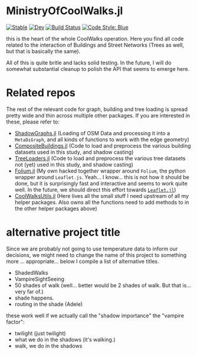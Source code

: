 # MinistryOfCoolWalks.jl

[![Stable](https://img.shields.io/badge/docs-stable-blue.svg)](https://SuperGrobi.github.io/MinistryOfCoolWalks.jl/stable/)
[![Dev](https://img.shields.io/badge/docs-dev-blue.svg)](https://SuperGrobi.github.io/MinistryOfCoolWalks.jl/dev/)
[![Build Status](https://github.com/SuperGrobi/MinistryOfCoolWalks.jl/actions/workflows/CI.yml/badge.svg?branch=main)](https://github.com/SuperGrobi/MinistryOfCoolWalks.jl/actions/workflows/CI.yml?query=branch%3Amain)
[![Code Style: Blue](https://img.shields.io/badge/code%20style-blue-4495d1.svg)](https://github.com/invenia/BlueStyle)

this is the heart of the whole CoolWalks operation. Here you find all code related to the interaction of Buildings and Street Networks (Trees as well, but that is basically the same).

All of this is quite britle and lacks solid testing. In the future, I will do somewhat substantial cleanup to polish the API that seems to emerge here.

# Related repos
The rest of the relevant code for graph, building and tree loading is spread pretty wide and thin across multiple other packages. If you are interested in these, please refer to:
- [ShadowGraphs.jl](https://github.com/SuperGrobi/ShadowGraphs.jl) (Loading of OSM Data and processing it into a `MetaDiGraph`, and all kinds of functions to work with the edge geometry)
- [CompositeBuildings.jl](https://github.com/SuperGrobi/CompositeBuildings.jl) (Code to load and preprocess the various building datasets used in this study, and shadow casting)
- [TreeLoaders.jl](https://github.com/SuperGrobi/TreeLoaders.jl) (Code to load and preprocess the various tree datasets not (yet) used in this study, and shadow casting)
- [Folium.jl](https://github.com/SuperGrobi/Folium.jl) (My own hacked together wrapper around `Folium`, the python wrapper around `Leaflet.js`. Yeah... I know... this is not how it should be done, but it is surprisingly fast and interactive and seems to work quite well. In the future, we should direct this effort towards [`Leaflet.jl`](https://github.com/JuliaGeo/Leaflet.jl))
- [CoolWalksUtils.jl](https://github.com/SuperGrobi/CoolWalksUtils.jl) (Here lives all the small stuff I need upstream of all my helper packages. Also owns all the functions need to add methods to in the other helper packages above)

# alternative project title
Since we are probably not going to use temperature data to inform our decisions, we might need to change the name of this project to something more ... appropriate... below I compile a list of alternative titles.

- ShadedWalks
- VampireSightSeeing
- 50 shades of walk (well... better would be 2 shades of walk. But that is... very far of.)
- shade happens.
- routing in the shade (Adele)

these work well if we actually call the "shadow importance" the "vampire factor":
- twilight (just twilight)
- what we do in the shadows (it's walking.)
- walk, we do in the shadows


